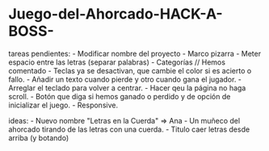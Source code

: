 # Juego-del-Ahorcado-HACK-A-BOSS-

tareas pendientes:
    - Modificar nombre del proyecto
    - Marco pizarra
    - Meter espacio entre las letras (separar palabras)
    - Categorías // Hemos comentado
    - Teclas ya se desactivan, que cambie el color si es acierto o fallo.
    - Añadir un texto cuando pierde y otro cuando gana el jugador.
    - Arreglar el teclado para volver a centrar.
    - Hacer qeu la página no haga scroll.
    - Botón que diga si hemos ganado o perdido y de opción de inicializar el juego.
    - Responsive.

ideas:
    - Nuevo nombre "Letras en la Cuerda" => Ana
    - Un muñeco del ahorcado tirando de las letras con una cuerda.
    - Titulo caer letras desde arriba (y botando)
    


